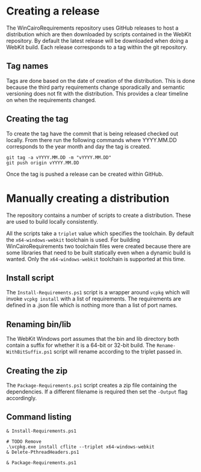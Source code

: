 # Creating a release

The WinCairoRequirements repository uses GitHub releases to host a distribution
which are then downloaded by scripts contained in the WebKit repository. By
default the latest release will be downloaded when doing a WebKit build. Each
release corresponds to a tag within the git repository.

## Tag names

Tags are done based on the date of creation of the distribution. This is done
because the third party requirements change sporadically and semantic
versioning does not fit with the distribution. This provides a clear timeline
on when the requirements changed.

## Creating the tag

To create the tag have the commit that is being released checked out locally.
From there run the following commands where YYYY.MM.DD corresponds to the year
month and day the tag is created.

```
git tag -a vYYYY.MM.DD -m "vYYYY.MM.DD"
git push origin vYYYY.MM.DD
```

Once the tag is pushed a release can be created within GitHub.

# Manually creating a distribution

The repository contains a number of scripts to create a distribution. These are used to build locally consistently.

All the scripts take a `triplet` value which specifies the toolchain. By
default the `x64-windows-webkit` toolchain is used. For building 
WinCairoRequirements two toolchain files were created because there are some
libraries that need to be built statically even when a dynamic build is wanted.
Only the `x64-windows-webkit` toolchain is supported at this time.

## Install script

The `Install-Requirements.ps1` script is a wrapper around `vcpkg` which will
invoke `vcpkg install` with a list of requirements. The requirements are
defined in a .json file which is nothing more than a list of port names.

## Renaming bin/lib

The WebKit Windows port assumes that the bin and lib directory both contain a
suffix for whether it is a 64-bit or 32-bit build. The
`Rename-WithBitSuffix.ps1` script will rename according to the triplet passed
in.

## Creating the zip

The `Package-Requirements.ps1` script creates a zip file containing the
dependencies. If a different filename is required then set the `-Output` flag
accordingly.

## Command listing

```
& Install-Requirements.ps1

# TODO Remove
.\vcpkg.exe install cflite --triplet x64-windows-webkit
& Delete-PthreadHeaders.ps1

& Package-Requirements.ps1
```
